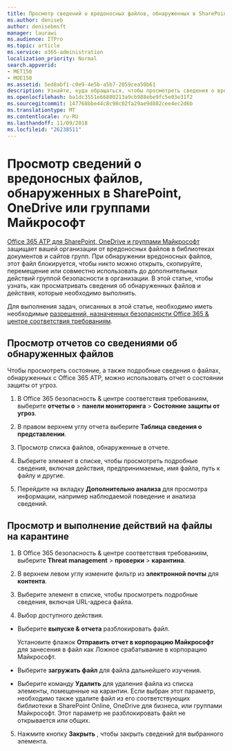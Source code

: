 ```yaml
---
title: Просмотр сведений о вредоносных файлов, обнаруженных в SharePoint, OneDrive или группами Майкрософт
ms.author: deniseb
author: denisebmsft
manager: laurawi
ms.audience: ITPro
ms.topic: article
ms.service: o365-administration
localization_priority: Normal
search.appverid:
- MET150
- MOE150
ms.assetid: 5ed8abf1-c0e9-4e5b-a5b7-2059cea50b61
description: Узнайте, куда обращаться, чтобы просмотреть сведения о вредоносных файлов, обнаруженных в SharePoint, OneDrive и группам, а также выполнять операции эти файлы.
ms.openlocfilehash: ba1dc3551e66800213a9cb988ebe9fc5e03e31f2
ms.sourcegitcommit: 147768bbe44c8c98c02fa29ae9d882cee4ec2d6b
ms.translationtype: MT
ms.contentlocale: ru-RU
ms.lasthandoff: 11/09/2018
ms.locfileid: "26238511"
---
```

# <a name="view-information-about-malicious-files-detected-in-sharepoint-onedrive-or-microsoft-teams"></a>Просмотр сведений о вредоносных файлов, обнаруженных в SharePoint, OneDrive или группами Майкрософт

[Office 365 ATP для SharePoint, OneDrive и группами Майкрософт](atp-for-spo-odb-and-teams.md) защищает вашей организации от вредоносных файлов в библиотеках документов и сайтов групп. При обнаружении вредоносных файлов, этот файл блокируется, чтобы никто можно открыть, скопируйте, перемещение или совместно использовать до дополнительных действий группой безопасности в организации. В этой статье, чтобы узнать, как просматривать сведения об обнаруженных файлов и действия, которые необходимо выполнить. 

Для выполнения задач, описанных в этой статье, необходимо иметь необходимые [разрешений, назначенных безопасности Office 365 &amp; центре соответствия требованиям](permissions-in-the-security-and-compliance-center.md). 
  
## <a name="view-reports-with-information-about-detected-files"></a>Просмотр отчетов со сведениями об обнаруженных файлов

Чтобы просмотреть состояние, а также подробные сведения о файлах, обнаруженных с Office 365 ATP, можно использовать отчет о состоянии защиты от угроз.
  
1. В Office 365 безопасность &amp; центре соответствия требованиям, выберите **отчеты о** \> **панели мониторинга** \> **Состояние защиты от угроз**.
    
2. В правом верхнем углу отчета выберите **Таблица сведения о представлении**.
    
3. Просмотр списка файлов, обнаруженные в отчете.
    
4. Выберите элемент в списке, чтобы просмотреть подробные сведения, включая действия, предпринимаемые, имя файла, путь к файлу и другие.
    
5. Перейдите на вкладку **Дополнительно анализа** для просмотра информации, например наблюдаемой поведение и анализа сведений. 
  
## <a name="view-and-take-action-on-files-in-quarantine"></a>Просмотр и выполнение действий на файлы на карантине

1. В Office 365 безопасность &amp; центре соответствия требованиям, выберите **Threat management** \> **проверки** \> **карантина**.
    
2. В верхнем левом углу измените фильтр из **электронной почты** для **контента**.
    
3. Выберите элемент в списке, чтобы просмотреть подробные сведения, включая URL-адреса файла.
    
4. Выбор доступного действия.
    
  - Выберите **выпуске &amp; отчета** разблокировать файл. 
    
    Установите флажок **Отправить отчет в корпорацию Майкрософт** для занесения в файл как Ложное срабатывание в корпорацию Майкрософт. 
    
  - Выберите **загружать файл** для файла дальнейшего изучения. 
    
  - Выберите команду **Удалить** для удаления файла из списка элементы, помещенные на карантин. Если выбран этот параметр, необходимо также удалите файл из его соответствующих библиотеки в SharePoint Online, OneDrive для бизнеса, или группами Майкрософт. Этот параметр не разблокировать файл не открывается или общих. 
    
5. Нажмите кнопку **Закрыть** , чтобы закрыть сведений для выбранного элемента. 
  
  

